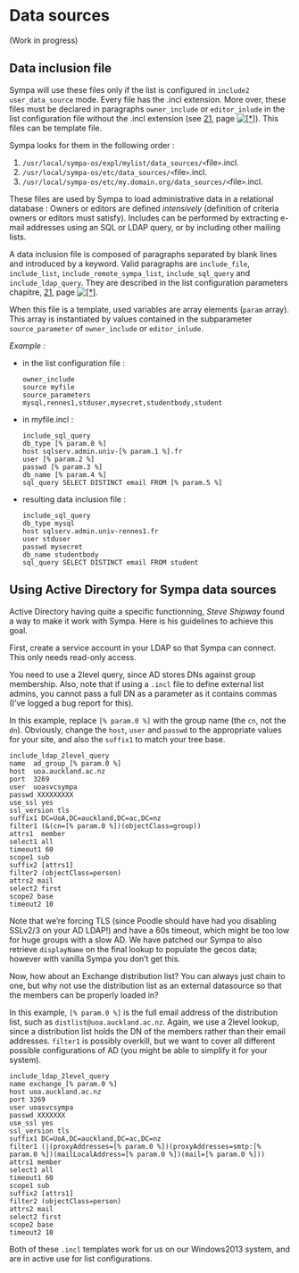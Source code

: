 Data sources
============

(Work in progress)

Data inclusion file
-------------------

Sympa will use these files only if the list is configured in `include2` `user_data_source` mode. Every file has the .incl extension. More over, these files must be declared in paragraphs `owner_include` or `editor_inlude` in the list configuration file without the .incl extension (see [21](node22.html#list-configuration-param), page [![\[\*\]](crossref.png)](node22.html#list-configuration-param)). This files can be template file.

Sympa looks for them in the following order :

  1. `/usr/local/sympa-os/expl/mylist/data_sources/<`file`>`.incl.
  2. `/usr/local/sympa-os/etc/data_sources/<`file`>`.incl.
  3. `/usr/local/sympa-os/etc/my.domain.org/data_sources/<`file`>`.incl.

These files are used by Sympa to load administrative data in a relational database : Owners or editors are defined *intensively* (definition of criteria owners or editors must satisfy). Includes can be performed by extracting e-mail addresses using an SQL or LDAP query, or by including other mailing lists.

A data inclusion file is composed of paragraphs separated by blank lines and introduced by a keyword. Valid paragraphs are `include_file`, `include_list`, `include_remote_sympa_list`, `include_sql_query` and `include_ldap_query`. They are described in the list configuration parameters chapitre, [21](node22.html#list-configuration-param), page [![\[\*\]](crossref.png)](node22.html#list-configuration-param).

When this file is a template, used variables are array elements (`param` array). This array is instantiated by values contained in the subparameter `source_parameter` of `owner_include` or `editor_inlude`.

*Example :*

  - in the list configuration file :
    ``` code
    owner_include
    source myfile
    source_parameters mysql,rennes1,stduser,mysecret,studentbody,student
    ```
  - in myfile.incl :
    ``` code
    include_sql_query
    db_type [% param.0 %]
    host sqlserv.admin.univ-[% param.1 %].fr
    user [% param.2 %]
    passwd [% param.3 %]
    db_name [% param.4 %]
    sql_query SELECT DISTINCT email FROM [% param.5 %]
    ```
  - resulting data inclusion file :
    ``` code
    include_sql_query
    db_type mysql
    host sqlserv.admin.univ-rennes1.fr
    user stduser
    passwd mysecret
    db_name studentbody
    sql_query SELECT DISTINCT email FROM student
    ```

Using Active Directory for Sympa data sources
---------------------------------------------

Active Directory having quite a specific functionning, *Steve Shipway* found a way to make it work with Sympa. Here is his guidelines to achieve this goal.

First, create a service account in your LDAP so that Sympa can connect. This only needs read-only access.

You need to use a 2level query, since AD stores DNs against group membership. Also, note that if using a `.incl` file to define external list admins, you cannot pass a full DN as a parameter as it contains commas (I’ve logged a bug report for this).

In this example, replace `[% param.0 %]` with the group name (the `cn`, not the `dn`). Obviously, change the `host`, `user` and `passwd` to the appropriate values for your site, and also the `suffix1` to match your tree base.

``` code
include_ldap_2level_query
name  ad_group_[% param.0 %]
host  uoa.auckland.ac.nz
port  3269
user  uoasvcsympa
passwd XXXXXXXXX
use_ssl yes
ssl_version tls
suffix1 DC=UoA,DC=auckland,DC=ac,DC=nz
filter1 (&(cn=[% param.0 %])(objectClass=group))
attrs1  member
select1 all
timeout1 60
scope1 sub
suffix2 [attrs1]
filter2 (objectClass=person)
attrs2 mail
select2 first
scope2 base
timeout2 10
```

Note that we’re forcing TLS (since Poodle should have had you disabling SSLv2/3 on your AD LDAP!) and have a 60s timeout, which might be too low for huge groups with a slow AD. We have patched our Sympa to also retrieve `displayName` on the final lookup to populate the gecos data; however with vanilla Sympa you don’t get this.

Now, how about an Exchange distribution list? You can always just chain to one, but why not use the distribution list as an external datasource so that the members can be properly loaded in?

In this example, `[% param.0 %]` is the full email address of the distribution list, such as `distlist@uoa.auckland.ac.nz`. Again, we use a 2level lookup, since a distribution list holds the DN of the members rather than their email addresses. `filter1` is possibly overkill, but we want to cover all different possible configurations of AD (you might be able to simplify it for your system).

``` code
include_ldap_2level_query
name exchange_[% param.0 %]
host uoa.auckland.ac.nz
port 3269
user uoasvcsympa
passwd XXXXXXX
use_ssl yes
ssl_version tls
suffix1 DC=UoA,DC=auckland,DC=ac,DC=nz
filter1 (|(proxyAddresses=[% param.0 %])(proxyAddresses=smtp:[% param.0 %])(mailLocalAddress=[% param.0 %])(mail=[% param.0 %]))
attrs1 member
select1 all
timeout1 60
scope1 sub
suffix2 [attrs1]
filter2 (objectClass=person)
attrs2 mail
select2 first
scope2 base
timeout2 10
```

Both of these `.incl` templates work for us on our Windows2013 system, and are in active use for list configurations.
